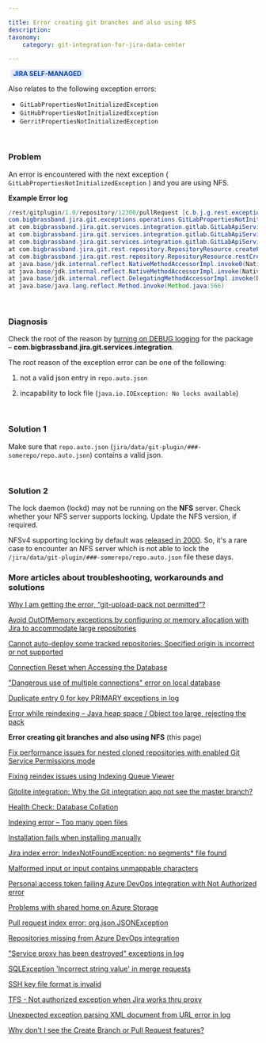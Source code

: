```yaml
---

title: Error creating git branches and also using NFS
description:
taxonomy:
    category: git-integration-for-jira-data-center

---
```


<!-- I'm removing the long word from the title because it just clips through the right pane of the HC page -->

<b style='background-color:#DEEAFE; padding:1px 5px; color:#0C42A3; border-radius:3px; margin: 0 5px; font-size: small;'>JIRA SELF-MANAGED</b>

Also relates to the following exception errors:

*   `GitLabPropertiesNotInitializedException`
*   `GitHubPropertiesNotInitializedException`
*   `GerritPropertiesNotInitializedException`

&nbsp;

### Problem

An error is encountered with the next exception ( `GitLabPropertiesNotInitializedException` ) and you are using NFS.

**Example Error log**

```java
/rest/gitplugin/1.0/repository/12300/pullRequest [c.b.j.g.rest.exceptionmappers.LoggerHolder] REST API has thrown exception.
com.bigbrassband.jira.git.exceptions.operations.GitLabPropertiesNotInitializedException: Initialization
at com.bigbrassband.jira.git.services.integration.gitlab.GitLabApiService$GitLabRepoApi.getExternalRepoProps(GitLabApiService.java:107)
at com.bigbrassband.jira.git.services.integration.gitlab.GitLabApiService$GitLabRepoApi.getRepoExternalIdForMergeRequests(GitLabApiService.java:113)
at com.bigbrassband.jira.git.services.integration.gitlab.GitLabApiService$GitLabRepoApi.createMergeRequest(GitLabApiService.java:68)
at com.bigbrassband.jira.git.rest.repository.RepositoryResource.createPullRequest(RepositoryResource.java:832)
at com.bigbrassband.jira.git.rest.repository.RepositoryResource.restCreatePullRequest(RepositoryResource.java:796)
at java.base/jdk.internal.reflect.NativeMethodAccessorImpl.invoke0(Native Method)
at java.base/jdk.internal.reflect.NativeMethodAccessorImpl.invoke(NativeMethodAccessorImpl.java:62)
at java.base/jdk.internal.reflect.DelegatingMethodAccessorImpl.invoke(DelegatingMethodAccessorImpl.java:43)
at java.base/java.lang.reflect.Method.invoke(Method.java:566)
```

&nbsp;

### Diagnosis

Check the root of the reason by [turning on DEBUG logging](https://help.gitkraken.com/git-integration-for-jira-data-center/faq-logging-gij-self-managed/#how-do-i-enable-debug-logging-level-for-git-integration-for-jira-app) for the package – **com.bigbrassband.jira.git.services.integration**.

The root reason of the exception error can be one of the following:

1.  not a valid json entry in `repo.auto.json`

2.  incapability to lock file (`java.io.IOException: No locks available`)

&nbsp;

### Solution 1

Make sure that `repo.auto.json` (`jira/data/git-plugin/###-somerepo/repo.auto.json`) contains a valid json.

&nbsp;

### Solution 2

The lock daemon (lockd) may not be running on the **NFS** server. Check whether your NFS server supports locking. Update the NFS version, if required.

NFSv4 supporting locking by default was [released in 2000](https://en.wikipedia.org/wiki/Network_File_System). So, it's a rare case to encounter an NFS server which is not able to lock the `/jira/data/git-plugin/###-somerepo/repo.auto.json` file these days.

### More articles about troubleshooting, workarounds and solutions

[Why I am getting the error, “git-upload-pack not permitted”?](/git-integration-for-jira-data-center/why-i-am-getting-the-error-git-upload-pack-not-permitted-gij-self-managed/)

[Avoid OutOfMemory exceptions by configuring or memory allocation with Jira to accommodate large repositories](/git-integration-for-jira-data-center/avoid-outofmemory-exceptions-by-configuring-or-memory-allocation-with-jira-to-accommodate-large-repositories-gij-self-managed)

[Cannot auto-deploy some tracked repositories: Specified origin is incorrect or not supported](/git-integration-for-jira-data-center/Cannot-auto-deploy-some-tracked-repositories-gij-self-managed)

[Connection Reset when Accessing the Database](/git-integration-for-jira-data-center/Connection-reset-when-accessing-the-database-gij-self-managed)

["Dangerous use of multiple connections" error on local database](/git-integration-for-jira-data-center/Dangerous-use-of-multiple-connections-error-on-local-database-gij-self-managed)

[Duplicate entry 0 for key PRIMARY exceptions in log](/git-integration-for-jira-data-center/Duplicate-entry-0-for-key-PRIMARY-exceptions-in-log-gij-self-managed)

[Error while reindexing – Java heap space / Object too large, rejecting the pack](/git-integration-for-jira-data-center/Error-while-reindexing-Java-heap-space-Object-too-large,-rejecting-the-pack-gij-self-managed)

**Error creating git branches and also using NFS** (this page)

[Fix performance issues for nested cloned repositories with enabled Git Service Permissions mode](/git-integration-for-jira-data-center/Fix-performance-issues-for-nested-cloned-repositories-with-enabled-secure-mode-gij-self-managed)

[Fixing reindex issues using Indexing Queue Viewer](/git-integration-for-jira-data-center/fixing-reindex-issues-using-indexing-queue-viewer)

[Gitolite integration: Why the Git integration app not see the master branch?](/git-integration-for-jira-data-center/Gitolite-integration--why-the-Git-integration-app-not-see-the-master-branch-gij-self-managed)

[Health Check: Database Collation](/git-integration-for-jira-data-center/Health-check--database-collation-gij-self-managed)

[Indexing error – Too many open files](/git-integration-for-jira-data-center/Indexing-error-Too-many-open-files-gij-self-managed)

[Installation fails when installing manually](/git-integration-for-jira-data-center/Installation-fails-when-installing-manually-gij-self-managed)

[Jira index error: IndexNotFoundException: no segments* file found](/git-integration-for-jira-data-center/Jira-index-error--IndexNotFoundException--no-segments-file-found)

[Malformed input or input contains unmappable characters](/git-integration-for-jira-data-center/Malformed-input-or-input-contains-unmappable-characters-gij-self-managed)

[Personal access token failing Azure DevOps integration with Not Authorized error](/git-integration-for-jira-data-center/Personal-access-token-failing-azure-devops-integration-with-Not-Authorized-error-gij-self-managed)

[Problems with shared home on Azure Storage](/git-integration-for-jira-data-center/Problems-with-shared-home-on-azure-storage-gij-self-managed)

[Pull request index error: org.json.JSONException](/git-integration-for-jira-data-center/Pull-request-index-error--JSONException-gij-self-managed)

[Repositories missing from Azure DevOps integration](/git-integration-for-jira-data-center/Repositories-missing-from-azure-devops-integration-gij-self-managed)

["Service proxy has been destroyed" exceptions in log](/git-integration-for-jira-data-center/service-proxy-has-been-destroyed-exceptions-in-log-gij-self-managed)

[SQLException 'Incorrect string value' in merge requests](/git-integration-for-jira-data-center/sqlexception-incorrect-string-value-in-merge-requests-gij-self-managed)

[SSH key file format is invalid](/git-integration-for-jira-data-center/ssh-key-file-format-is-invalid-gij-self-managed)

[TFS - Not authorized exception when Jira works thru proxy](/git-integration-for-jira-data-center/tfs-not-authorized-exception-when-jira-works-thru-proxy-gij-self-managed)

[Unexpected exception parsing XML document from URL error in log](/git-integration-for-jira-data-center/Unexpected-exception-parsing-XML-document-from-URL-error-in-log-gij-self-managed)

[Why don't I see the Create Branch or Pull Request features?](/git-integration-for-jira-data-center/why-dont-i-see-the-create-branch-or-pull-request-features-gij-self-managed)



